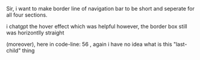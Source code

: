 Sir, i want to make border line of navigation bar to be short and seperate for all four sections.

i chatgpt the hover effect which was helpful however, the border box still was horizontlly straight






(moreover),
here in code-line: 56 , again i have no idea what is this "last-child" thing

